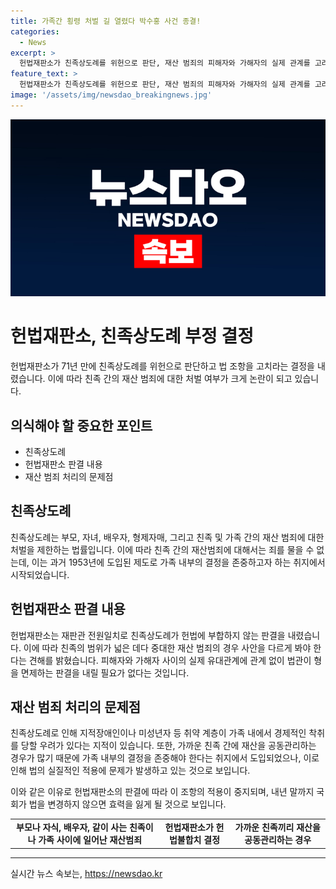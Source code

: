 ```yaml
---
title: 가족간 횡령 처벌 길 열렸다 박수홍 사건 종결!
categories:
  - News
excerpt: >
  헌법재판소가 친족상도례를 위헌으로 판단, 재산 범죄의 피해자와 가해자의 실제 관계를 고려하지 않고 범죄를 면제하는 결정을 내렸다. 이에 따라 친족 간 재산 범죄에 대한 처벌이 불가능해졌고, 향후 국회가 법을 수정하지 않으면 내년 말까지 이 조항이 효력을 상실할 전망이다. 특히 지적장애인이나 미성년자가 가족에게 경제적 착취를 당할 수 있는 우려가 제기되며, 가족 내부 결정 존중과 관련하여 논란이 일고 있다.
feature_text: >
  헌법재판소가 친족상도례를 위헌으로 판단, 재산 범죄의 피해자와 가해자의 실제 관계를 고려하지 않고 범죄를 면제하는 결정을 내렸다. 이에 따라 친족 간 재산 범죄에 대한 처벌이 불가능해졌고, 향후 국회가 법을 수정하지 않으면 내년 말까지 이 조항이 효력을 상실할 전망이다. 특히 지적장애인이나 미성년자가 가족에게 경제적 착취를 당할 수 있는 우려가 제기되며, 가족 내부 결정 존중과 관련하여 논란이 일고 있다.
image: '/assets/img/newsdao_breakingnews.jpg'
---
```


<p><img src="/assets/img/newsdao_breakingnews.jpg" alt="implanttips 속보" /></p>

<h1>헌법재판소, 친족상도례 부정 결정</h1>

<p data-ke-size="size16">헌법재판소가 71년 만에 친족상도례를 위헌으로 판단하고 법 조항을 고치라는 결정을 내렸습니다. 이에 따라 친족 간의 재산 범죄에 대한 처벌 여부가 크게 논란이 되고 있습니다.</p>

<h2 data-ke-size="size26">의식해야 할 중요한 포인트</h2>

<ul>
    <li>친족상도례</li>
    <li>헌법재판소 판결 내용</li>
    <li>재산 범죄 처리의 문제점</li>
</ul>

<h2>친족상도례</h2>

<p data-ke-size="size16">친족상도례는 부모, 자녀, 배우자, 형제자매, 그리고 친족 및 가족 간의 재산 범죄에 대한 처벌을 제한하는 법률입니다. 이에 따라 친족 간의 재산범죄에 대해서는 죄를 물을 수 없는데, 이는 과거 1953년에 도입된 제도로 가족 내부의 결정을 존중하고자 하는 취지에서 시작되었습니다.</p>

<h2>헌법재판소 판결 내용</h2>

<p data-ke-size="size16">헌법재판소는 재판관 전원일치로 친족상도례가 헌법에 부합하지 않는 판결을 내렸습니다. 이에 따라 친족의 범위가 넓은 데다 중대한 재산 범죄의 경우 사안을 다르게 봐야 한다는 견해를 밝혔습니다. 피해자와 가해자 사이의 실제 유대관계에 관계 없이 법관이 형을 면제하는 판결을 내릴 필요가 없다는 것입니다.</p>

<h2>재산 범죄 처리의 문제점</h2>

<p data-ke-size="size16">친족상도례로 인해 지적장애인이나 미성년자 등 취약 계층이 가족 내에서 경제적인 착취를 당할 우려가 있다는 지적이 있습니다. 또한, 가까운 친족 간에 재산을 공동관리하는 경우가 많기 때문에 가족 내부의 결정을 존중해야 한다는 취지에서 도입되었으나, 이로 인해 법의 실질적인 적용에 문제가 발생하고 있는 것으로 보입니다.</p>

<p data-ke-size="size16">이와 같은 이유로 헌법재판소의 판결에 따라 이 조항의 적용이 중지되며, 내년 말까지 국회가 법을 변경하지 않으면 효력을 잃게 될 것으로 보입니다.</p>

<table>
    <tr>
        <td style="text-align: center; height: 17px;"><b>부모나 자식, 배우자, 같이 사는 친족이나 가족 사이에 일어난 재산범죄</b></td>
        <td style="text-align: center; height: 17px;"><b>헌법재판소가 헌법불합치 결정</b></td>
        <td style="text-align: center; height: 17px;"><b>가까운 친족끼리 재산을 공동관리하는 경우</b></td>
    </tr>
</table>

<p><hr></p>
실시간 뉴스 속보는, <a href="https://newsdao.kr" rel="dofollow">https://newsdao.kr</a>


